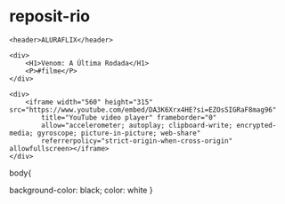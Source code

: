 # reposit-rio


<html>

<head>
    <link rel="stylesheet" href="styles.css" />
    <title>Lucas</title>

</head>



<body>


    <header>ALURAFLIX</header>

    <div>
        <H1>Venom: A Última Rodada</H1>
        <P>#filme</P>
    </div>

    <div>
        <iframe width="560" height="315" src="https://www.youtube.com/embed/DA3K6Xrx4HE?si=EZOsSIGRaF8mag96"
            title="YouTube video player" frameborder="0"
            allow="accelerometer; autoplay; clipboard-write; encrypted-media; gyroscope; picture-in-picture; web-share"
            referrerpolicy="strict-origin-when-cross-origin" allowfullscreen></iframe>
    </div>

</body>

</html>

body{

background-color: black;
color: white
}







